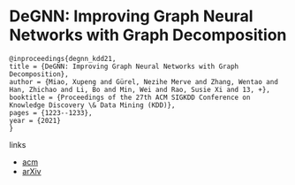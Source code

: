 # DeGNN: Improving Graph Neural Networks with Graph Decomposition

```
@inproceedings{degnn_kdd21,
title = {DeGNN: Improving Graph Neural Networks with Graph Decomposition},
author = {Miao, Xupeng and Gürel, Nezihe Merve and Zhang, Wentao and Han, Zhichao and Li, Bo and Min, Wei and Rao, Susie Xi and 13, +},
booktitle = {Proceedings of the 27th ACM SIGKDD Conference on Knowledge Discovery \& Data Mining (KDD)},
pages = {1223--1233},
year = {2021}
}
```

links
- [acm](https://dl.acm.org/doi/10.1145/3447548.3467312)
- [arXiv](https://arxiv.org/abs/1910.04499)
